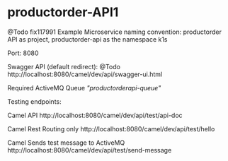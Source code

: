 # productorder-API1

@Todo
fix117991
Example Microservice naming convention: productorder API as project, productorder-api as the namespace k1s

Port: 8080

Swagger API (default redirect):
@Todo
http://localhost:8080/camel/dev/api/swagger-ui.html

Required ActiveMQ Queue _"productorderapi-queue"_  

Testing endpoints:

Camel API
http://localhost:8080/camel/dev/api/test/api-doc

Camel Rest Routing only
http://localhost:8080/camel/dev/api/test/hello

Camel Sends test message to ActiveMQ
http://localhost:8080/camel/dev/api/test/send-message
